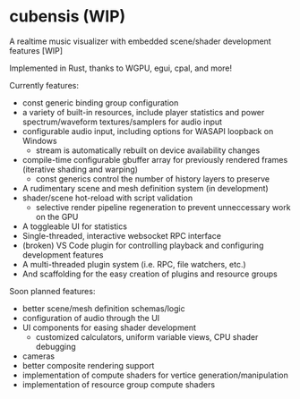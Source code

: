 # cubensis (WIP)

A realtime music visualizer with embedded scene/shader development features [WIP] 

Implemented in Rust, thanks to WGPU, egui, cpal, and more!

Currently features:

- const generic binding group configuration
- a variety of built-in resources, include player statistics and power spectrum/waveform textures/samplers for audio input
- configurable audio input, including options for WASAPI loopback on Windows
  - stream is automatically rebuilt on device availability changes
- compile-time configurable gbuffer array for previously rendered frames (iterative shading and warping)
  - const generics control the number of history layers to preserve
- A rudimentary scene and mesh definition system (in development)
- shader/scene hot-reload with script validation
  - selective render pipeline regeneration to prevent unneccessary work on the GPU
- A toggleable UI for statistics
- Single-threaded, interactive websocket RPC interface
- (broken) VS Code plugin for controlling playback and configuring development features
- A multi-threaded plugin system (i.e. RPC, file watchers, etc.)
- And scaffolding for the easy creation of plugins and resource groups

Soon planned features:

- better scene/mesh definition schemas/logic
- configuration of audio through the UI
- UI components for easing shader development
  - customized calculators, uniform variable views, CPU shader debugging
- cameras
- better composite rendering support
- implementation of compute shaders for vertice generation/manipulation
- implementation of resource group compute shaders
